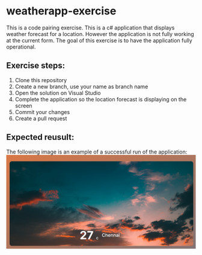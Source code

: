 # weatherapp-exercise
This is a code pairing exercise. This is a c# application that displays weather forecast for a location. However the application is not fully working at the current form. The goal of this exercise is to have the application fully operational.

## Exercise steps:
1. Clone this repository
2. Create a new branch, use your name as branch name
3. Open the solution on Visual Studio
4. Complete the application so the location forecast is displaying on the screen
5. Commit your changes
6. Create a pull request

## Expected reusult:
The following image is an example of a successful run of the application:
![Successful execution](./WeatherExample.png)
